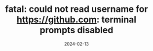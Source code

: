 ---
title: "fatal: could not read username for https://github.com: terminal prompts disabled"
description: "Comprehensive guide to fix Git error 'fatal: could not read username for https://github.com: terminal prompts disabled'"
date: "2024-02-13"
url: "/could-not-read-username/"
draft: false
categories:
  - Linux
  - Windows
tags:
  - GitHub
---